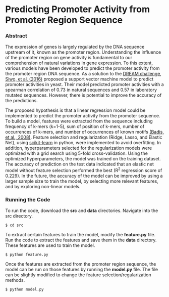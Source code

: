 <h1>Predicting Promoter Activity from Promoter Region Sequence</h1>

<h3>Abstract</h3>

The expression of genes is largely regulated by the DNA sequence upstream of it, known as the promoter region. Understanding the influence of the promoter region on gene activity is fundamental to our comprehension of natural variations in gene expression. To this extent, various models have been developed to predict the promoter activity from the promoter region DNA sequence. As a solution to the <a href="https://www.synapse.org/#!Synapse:syn2820426/wiki/">DREAM challenge</a>, <a href="https://www.ncbi.nlm.nih.gov/pmc/articles/PMC4916984/">Siwo, et al. (2016)</a> proposed a support vector machine model to predict promoter activities in yeast. Their model predicted promoter activities with a spearman correlation of 0.73 in natural sequences and 0.57 in laboratory mutated sequences. However, there is potential to improve the accuracy of the predictions.

The proposed hypothesis is that a linear regression model could be implemented to predict the promoter activity from the promoter sequence. To build a model, features were extracted from the sequence including frequency of k-mers (k=1-5), sum of position of k-mers, number of occurrences of k-mers, and number of occurrences of known motifs <a href="https://www.sciencedirect.com/science/article/pii/S1097276508008423">(Badis, et al., 2008)</a>. Feature selection and regularization (Ridge, Lasso, and Elastic Net), using <a href="https://scikit-learn.org/stable/">scikit-learn</a> in python, were implemented to avoid overfitting. In addition, hyperparameters selected for the regularization models were optimized with a grid search using 5-fold cross-validation. Using the optimized hyperparameters, the model was trained on the training dataset. The accuracy of prediction on the test data indicated that an elastic net model without feature selection performed the best (R<sup>2</sup> regression score of 0.229). In the future, the accuracy of the model can be improved by using a larger sample size to train the model, by selecting more relevant features, and by exploring non-linear models.

<h3>Running the Code</h3>

To run the code, download the **src** and **data** directories. Navigate into the src directory. 

```
$ cd src
```

To extract certain features to train the model, modify the **feature.py** file. Run the code to extract the features and save them in the **data** directory. These features are used to train the model.

```
$ python feature.py
```

Once the features are extracted from the promoter region sequence, the model can be run on those features by running the **model.py** file. The file can be slightly modified to change the feature selection/regularization methods.


```
$ python model.py
```
